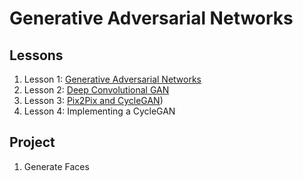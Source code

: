 # Generative Adversarial Networks

## Lessons

1. Lesson 1: [Generative Adversarial Networks](https://github.com/ahmedhasandrlnd/Deep_Learning_Nanodegree/tree/master/GAN/GAN)
1. Lesson 2: [Deep Convolutional GAN](https://github.com/ahmedhasandrlnd/Deep_Learning_Nanodegree/tree/master/GAN/DCGAN)
1. Lesson 3: [Pix2Pix and CycleGAN](https://github.com/ahmedhasandrlnd/Deep_Learning_Nanodegree/tree/master/GAN/pix2pix))
1. Lesson 4: Implementing a CycleGAN


## Project

1. Generate Faces
